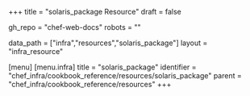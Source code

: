 +++
title = "solaris_package Resource"
draft = false

gh_repo = "chef-web-docs"
robots = ""

data_path = ["infra","resources","solaris_package"]
layout = "infra_resource"


[menu]
  [menu.infra]
    title = "solaris_package"
    identifier = "chef_infra/cookbook_reference/resources/solaris_package"
    parent = "chef_infra/cookbook_reference/resources"
+++

<!-- The contents of this page are automatically generated from the solaris_package.yaml file in the data directory. -->
<!-- To suggest a change, edit the https://github.com/chef/chef/blob/master/lib/chef/resource/solaris_package.rb file
      and submit a pull request to the https://github.com/chef/chef repository. -->
